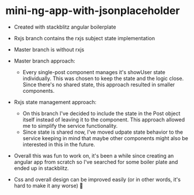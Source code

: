 # mini-ng-app-with-jsonplaceholder

- Created with stackblitz angular boilerplate 
- Rxjs branch contains the rxjs subject state implementation
- Master branch is without rxjs

- Master branch approach: 
    - Every single-post component manages it's showUser state individually. This was chosen to keep the state and the logic close. Since there's no shared state, this approach resulted in smaller components. 
- Rxjs state management approach:
    - On this branch I've decided to include the state in the Post object itself instead of leaving it to the component. This approach allowed me to simplify the service functionality. 
    - Since state is shared now, I've moved udpate state behavior to the service keeping in mind that maybe other components might also be interested in this in the future. 

- Overall this was fun to work on, it's been a while since creating an angular app from scratch so I've searched for some boiler plate and ended up in stackblitz.
- Css and overall design can be improved easily (or in other words, it's hard to make it any worse) 🖖

